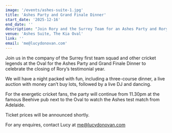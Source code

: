 ```yaml
---
image: '/events/ashes-suite-1.jpg'
title: 'Ashes Party and Grand Finale Dinner'
start_date: '2025-12-16'
end_date: ''
description: "Join Rory and the Surrey Team for an Ashes Party and Rory's FINAL Event..."
venue: 'Ashes Suite, The Kia Oval'
link: ''
email: 'me@lucydonovan.com'
---
```


Join us in the company of the Surrey first team squad and other cricket legends at the Oval for the Ashes Party and Grand Finale Dinner to celebrate the closing of Rory’s testimonial year.

We will have a night packed with fun, including a three-course dinner, a live auction with money can’t buy lots, followed by a live DJ and dancing.

For the energetic cricket fans, the party will continue from 11.30pm at the famous Beehive pub next to the Oval to watch the Ashes test match from Adelaide.

Ticket prices will be announced shortly.

For any enquires, contact Lucy at me@lucydonovan.com
